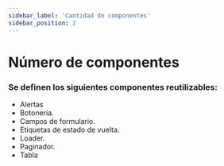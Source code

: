 ```yaml
---
sidebar_label: 'Cantidad de componentes'
sidebar_position: 2
---
```

# Número de componentes

### Se definen los siguientes componentes reutilizables:​

- Alertas​
- Botonería.​
- Campos de formulario.​
- Etiquetas de estado de vuelta.​
- Loader.​
- Paginador.​
- Tabla​